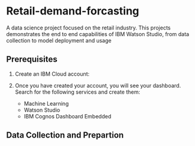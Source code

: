 # Retail-demand-forcasting
A data science project focused on the retail industry. This projects demonstrates the end to end capabilities of IBM Watson Studio, from data collection to model deployment and usage 

## Prerequisites 

1. Create an IBM Cloud account:  

2. Once you have created your account, you will see your dashboard. Search for the following services and create them: 
   * Machine Learning 
   * Watson Studio 
   * IBM Cognos Dashboard Embedded 
  
  
## Data Collection and Prepartion 

